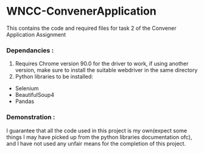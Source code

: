 # WNCC-ConvenerApplication
This contains the code and required files for task 2 of the Convener Application Assignment

### Dependancies :

1. Requires Chrome version 90.0 for the driver to work, if using another version, make sure to install the suitable webdriver in the same directory
2. Python libraries to be installed:
- Selenium
- BeautifulSoup4
- Pandas

### Demonstration :












I guarantee that all the code used in this project is my own(expect some things I may have picked up from the python libraries documentation ofc), and I have not used any unfair means for the completion of this project.
